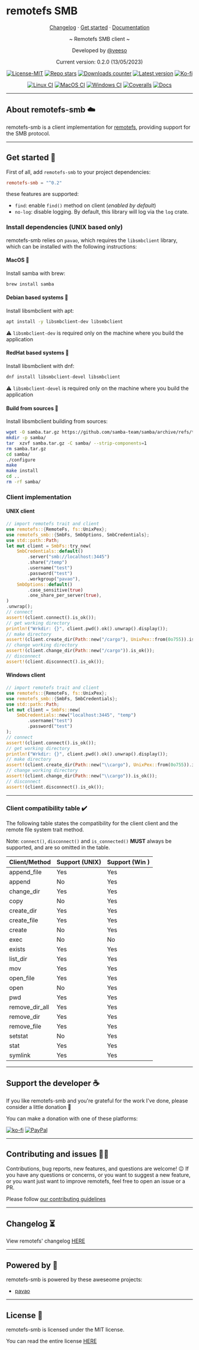 # remotefs SMB

<p align="center">
  <a href="https://veeso.github.io/remotefs-smb/blob/main/CHANGELOG.md" target="_blank">Changelog</a>
  ·
  <a href="#get-started">Get started</a>
  ·
  <a href="https://docs.rs/remotefs-smb" target="_blank">Documentation</a>
</p>

<p align="center">~ Remotefs SMB client ~</p>

<p align="center">Developed by <a href="https://veeso.github.io/" target="_blank">@veeso</a></p>
<p align="center">Current version: 0.2.0 (13/05/2023)</p>

<p align="center">
  <a href="https://opensource.org/licenses/MIT"
    ><img
      src="https://img.shields.io/badge/License-MIT-teal.svg"
      alt="License-MIT"
  /></a>
  <a href="https://github.com/veeso/remotefs-rs-smb/stargazers"
    ><img
      src="https://img.shields.io/github/stars/veeso/remotefs-rs-smb.svg"
      alt="Repo stars"
  /></a>
  <a href="https://crates.io/crates/remotefs-smb"
    ><img
      src="https://img.shields.io/crates/d/remotefs-smb.svg"
      alt="Downloads counter"
  /></a>
  <a href="https://crates.io/crates/remotefs-smb"
    ><img
      src="https://img.shields.io/crates/v/remotefs-smb.svg"
      alt="Latest version"
  /></a>
  <a href="https://ko-fi.com/veeso">
    <img
      src="https://img.shields.io/badge/donate-ko--fi-red"
      alt="Ko-fi"
  /></a>
</p>
<p align="center">
  <a href="https://github.com/veeso/remotefs-rs-smb/actions"
    ><img
      src="https://github.com/veeso/remotefs-rs-smb/workflows/Linux/badge.svg"
      alt="Linux CI"
  /></a>
  <a href="https://github.com/veeso/remotefs-rs-smb/actions"
    ><img
      src="https://github.com/veeso/remotefs-rs-smb/workflows/MacOS/badge.svg"
      alt="MacOS CI"
  /></a>
  <a href="https://github.com/veeso/remotefs-rs-smb/actions"
    ><img
      src="https://github.com/veeso/remotefs-rs-smb/workflows/Windows/badge.svg"
      alt="Windows CI"
  /></a>
  <a href="https://coveralls.io/github/veeso/remotefs-rs-smb"
    ><img
      src="https://coveralls.io/repos/github/veeso/remotefs-rs-smb/badge.svg"
      alt="Coveralls"
  /></a>
  <a href="https://docs.rs/remotefs-smb"
    ><img
      src="https://docs.rs/remotefs-smb/badge.svg"
      alt="Docs"
  /></a>
</p>

---

## About remotefs-smb ☁️

remotefs-smb is a client implementation for [remotefs](https://github.com/veeso/remotefs-rs), providing support for the SMB protocol.

---

## Get started 🚀

First of all, add `remotefs-smb` to your project dependencies:

```toml
remotefs-smb = "^0.2"
```

these features are supported:

- `find`: enable `find()` method on client (*enabled by default*)
- `no-log`: disable logging. By default, this library will log via the `log` crate.

### Install dependencies (UNIX based only)

remotefs-smb relies on `pavao`, which requires the `libsmbclient` library, which can be installed with the following instructions:

#### MacOS 🍎

Install samba with brew:

```sh
brew install samba
```

#### Debian based systems 🐧

Install libsmbclient with apt:

```sh
apt install -y libsmbclient-dev libsmbclient
```

⚠️ `libsmbclient-dev` is required only on the machine where you build the application

#### RedHat based systems 🐧

Install libsmbclient with dnf:

```sh
dnf install libsmbclient-devel libsmbclient
```

⚠️ `libsmbclient-devel` is required only on the machine where you build the application

#### Build from sources 📁

Install libsmbclient building from sources:

```sh
wget -O samba.tar.gz https://github.com/samba-team/samba/archive/refs/tags/samba-4.16.1.tar.gz
mkdir -p samba/
tar  xzvf samba.tar.gz -C samba/ --strip-components=1
rm samba.tar.gz
cd samba/
./configure
make
make install
cd ..
rm -rf samba/
```

### Client implementation

#### UNIX client

```rust
// import remotefs trait and client
use remotefs::{RemoteFs, fs::UnixPex};
use remotefs_smb::{SmbFs, SmbOptions, SmbCredentials};
use std::path::Path;
let mut client = SmbFs::try_new(
    SmbCredentials::default()
        .server("smb://localhost:3445")
        .share("/temp")
        .username("test")
        .password("test")
        .workgroup("pavao"),
    SmbOptions::default()
        .case_sensitive(true)
        .one_share_per_server(true),
)
.unwrap();
// connect
assert!(client.connect().is_ok());
// get working directory
println!("Wrkdir: {}", client.pwd().ok().unwrap().display());
// make directory
assert!(client.create_dir(Path::new("/cargo"), UnixPex::from(0o755)).is_ok());
// change working directory
assert!(client.change_dir(Path::new("/cargo")).is_ok());
// disconnect
assert!(client.disconnect().is_ok());
```

#### Windows client

```rust
// import remotefs trait and client
use remotefs::{RemoteFs, fs::UnixPex};
use remotefs_smb::{SmbFs, SmbCredentials};
use std::path::Path;
let mut client = SmbFs::new(
    SmbCredentials::new("localhost:3445", "temp")
        .username("test")
        .password("test")
);
// connect
assert!(client.connect().is_ok());
// get working directory
println!("Wrkdir: {}", client.pwd().ok().unwrap().display());
// make directory
assert!(client.create_dir(Path::new("\\cargo"), UnixPex::from(0o755)).is_ok());
// change working directory
assert!(client.change_dir(Path::new("\\cargo")).is_ok());
// disconnect
assert!(client.disconnect().is_ok());
```

---

### Client compatibility table ✔️

The following table states the compatibility for the client client and the remote file system trait method.

Note: `connect()`, `disconnect()` and `is_connected()` **MUST** always be supported, and are so omitted in the table.

| Client/Method  | Support (UNIX) | Support (Win ) |
|----------------|----------------|----------------|
| append_file    | Yes            | Yes            |
| append         | No             | Yes            |
| change_dir     | Yes            | Yes            |
| copy           | No             | Yes            |
| create_dir     | Yes            | Yes            |
| create_file    | Yes            | Yes            |
| create         | No             | Yes            |
| exec           | No             | No             |
| exists         | Yes            | Yes            |
| list_dir       | Yes            | Yes            |
| mov            | Yes            | Yes            |
| open_file      | Yes            | Yes            |
| open           | No             | Yes            |
| pwd            | Yes            | Yes            |
| remove_dir_all | Yes            | Yes            |
| remove_dir     | Yes            | Yes            |
| remove_file    | Yes            | Yes            |
| setstat        | No             | Yes            |
| stat           | Yes            | Yes            |
| symlink        | Yes            | Yes            |

---

## Support the developer ☕

If you like remotefs-smb and you're grateful for the work I've done, please consider a little donation 🥳

You can make a donation with one of these platforms:

[![ko-fi](https://img.shields.io/badge/Ko--fi-F16061?style=for-the-badge&logo=ko-fi&logoColor=white)](https://ko-fi.com/veeso)
[![PayPal](https://img.shields.io/badge/PayPal-00457C?style=for-the-badge&logo=paypal&logoColor=white)](https://www.paypal.me/chrisintin)

---

## Contributing and issues 🤝🏻

Contributions, bug reports, new features, and questions are welcome! 😉
If you have any questions or concerns, or you want to suggest a new feature, or you want just want to improve remotefs, feel free to open an issue or a PR.

Please follow [our contributing guidelines](CONTRIBUTING.md)

---

## Changelog ⏳

View remotefs' changelog [HERE](CHANGELOG.md)

---

## Powered by 💪

remotefs-smb is powered by these aweseome projects:

- [pavao](https://github.com/veeso/pavao)

---

## License 📃

remotefs-smb is licensed under the MIT license.

You can read the entire license [HERE](LICENSE)
